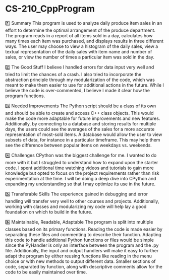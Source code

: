 # CS-210_CppProgram

1️⃣ Summary
This program is used to analyze daily produce item sales in an effort to determine the optimal arrangement of the produce department. The program reads in a report of all items sold in a day, calculates how many times each item was purchased, and displays results in three different ways. The user may choose to view a histogram of the daily sales, view a textual representation of the daily sales with item name and number of sales, or view the number of times a particular item was sold in the day.

2️⃣ The Good Stuff
I believe I handled errors for data input very well and tried to limit the chances of a crash. I also tried to incorporate the abstraction principle through my modularization of the code, which was meant to make them easier to use for additional actions in the future. While I believe the code is over-commented, I believe I made it clear how the program functions.

3️⃣ Needed Improvements
The Python script should be a class of its own and should be able to create and access C++ class objects. This would make the code more adaptable for future improvements and new features. Additionally, by connecting to a database and storing results for multiple days, the users could see the averages of the sales for a more accurate representation of most-sold items. A database would allow the user to view subsets of data, for instance in a particular timeframe. This may help them see the difference between popular items on weekdays vs. weekends.

4️⃣ Challenges
CPython was the biggest challenge for me. I wanted to do more with it but I struggled to understand how to expand upon the starter code. I spent additional time watching videos and tutorials to gain more knowledge but opted to focus on the project requirements rather than risk experimentation at the time. I will be doing a deep dive into CPython and expanding my understanding so that I may optimize its use in the future.

5️⃣ Transferable Skills
The experience gained in debugging and error handling will transfer very well to other courses and projects. Additionally, working with classes and modularizing my code will help lay a good foundation on which to build in the future.

6️⃣ Maintainable, Readable, Adaptable
The program is split into multiple classes based on its primary functions. Reading the code is made easier by separating these files and commenting to describe their function. Adapting this code to handle additional Python functions or files would be simple since the PyHandler is only an interface between the program and the .py file. Additionally, the input and output handlers will make it easy to further adapt the program by either reusing functions like reading in the menu choice or with new methods to output different data. Smaller sections of code, separated by function, along with descriptive comments allow for the code to be easily maintained over time.

<!--
Here are some ideas to get you started:
Summarize the project and what problem it was solving.
What did you do particularly well?
Where could you enhance your code? How would these improvements make your code more efficient, secure, and so on?
Which pieces of the code did you find most challenging to write, and how did you overcome this? What tools or resources are you adding to your support network?
What skills from this project will be particularly transferable to other projects or course work?
How did you make this program maintainable, readable, and adaptable?
-->
